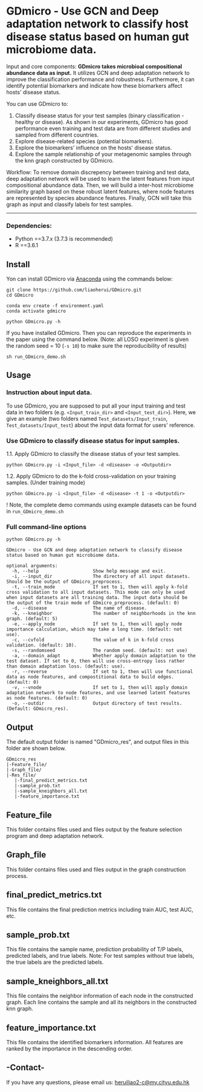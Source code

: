 #  GDmicro - Use GCN and Deep adaptation network to classify host disease status based on human gut microbiome data.

Input and core components:  __GDmicro takes microbioal compositional abundance data as input.__ It utilizes GCN and deep adaptation network to improve the classification performance and robustness. Furthermore, it can identify potential biomarkers and indicate how these biomarkers affect hosts' disease status.

You can use GDmicro to:
 1. Classify disease status for your test samples (binary classification - healthy or disease). As shown in our experiments, GDmicro has good performance even training and test data are from different studies and sampled from different countries.
 2. Explore disease-related species (potential biomarkers).
 3. Explore the biomarkers' influence on the hosts' disease status.
 4. Explore the sample relationship of your metagenomic samples through the knn graph constructed by GDmicro.

Workflow: To remove domain discrepency between training and test data, deep adaptation network will be used to learn the latent features from input compositional abundance data. Then, we will build a inter-host microbiome similarity graph based on these robust latent features, where node features are represented by species abundance features. Finally, GCN will take this graph as input and classify labels for test samples. <!---The overview of GDmicro is show below.-->


<!---
<img src="https://github.com/liaoherui/GDmicro/blob/main/Images/GDmicro_github.png" width = "800" height = "450" >  
-->
---------------------------------------------------------------------------

### Dependencies:
* Python ==3.7.x (3.7.3 is recommended)
* R ==3.6.1


## Install
Yon can install GDmicro via [Anaconda](https://anaconda.org/) using the commands below:<BR/>

`git clone https://github.com/liaoherui/GDmicro.git`<BR/>
`cd GDmicro`<BR/>

`conda env create -f environment.yaml`<BR/>
`conda activate gdmicro`<BR/>

`python GDmicro.py -h`<BR/>


If you have installed GDmicro. Then you can reproduce the experiments in the paper using the command below. (Note: all LOSO experiment is given the random seed = 10 (`-s 10`) to make sure the reproducibility of results)

`sh run_GDmicro_demo.sh`<BR/>

## Usage
### Instruction about input data.<BR/>
To use GDmicro, you are supposed to put all your input training and test data in two folders (e.g. `<Input_train_dir>` and `<Input_test_dir>`). Here, we give an example (two folders named  `Test_datasets/Input_train`, `Test_datasets/Input_test`) about the input data format for users' reference.



  
### Use GDmicro to classify disease status for input samples.<BR/>
   1.1. Apply GDmicro to classify the disease status of your test samples.<BR/>
   
   `python GDmicro.py -i <Input_file> -d <disease> -o <Outputdir>`<BR/>
   
    
   1.2. Apply GDmicro to do the k-fold cross-validation on your training samples. (Under training mode)<BR/> 

   `python GDmicro.py -i <Input_file> -d <disease> -t 1 -o <Outputdir>`<BR/>
   
   
   ! Note, the complete demo commands using example datasets can be found in `run_GDmicro_demo.sh`
 
   

### Full command-line options
 
  `python GDmicro.py -h`<BR/>
  ```
  GDmicro - Use GCN and deep adaptation network to classify disease status based on human gut microbiome data.
  
  optional arguments:
    -h, --help                    Show help message and exit.
    -i, --input_dir               The directory of all input datasets. Should be the output of GDmicro_preprocess.
    -t, --train_mode              If set to 1, then will apply k-fold cross validation to all input datasets. This mode can only be used when input datasets are all training data. The input data should be the output of the train mode of GDmicro_preprocess. (default: 0)
    -d, --disease                 The name of disease.
    -k, --kneighbor               The number of neighborhoods in the knn graph. (default: 5)
    -e, --apply_node              If set to 1, then will apply node importance calculation, which may take a long time. (default: not use).
    -c, --cvfold                  The value of k in k-fold cross validation. (default: 10).
    -s, --randomseed              The random seed. (default: not use)
    -a, --domain_adapt            Whether apply domain adaptation to the test dataset. If set to 0, then will use cross-entropy loss rather than domain adaptation loss. (default: use).
    -r, --reverse                 If set to 1, then will use functional data as node features, and compostitional data to build edges. (default: 0)
    -v, --vnode                   If set to 1, then will apply domain adaptation network to node features, and use learned latent features as node features. (default: 0)
    -o, --outdir                  Output directory of test results. (Default: GDmicro_res).
  ```
  
  ## Output
The default output folder is named "GDmicro_res", and output files in this folder are shown below.

 ```
GDmicro_res
|-Feature_file/
|-Graph_file/
|-Res_file/
    |-final_predict_metrics.txt
    |-sample_prob.txt
    |-sample_kneighbors_all.txt
    |-feature_importance.txt
```
Feature_file
------------
This folder contains files used and files output by the feature selection program and deep adaptation network.

Graph_file
-------------------------
This folder contains files used and files output in the graph construction process.

final_predict_metrics.txt
-------------------------
This file contains the final prediction metrics including train AUC, test AUC, etc.

sample_prob.txt
---------------
This file contains the sample name, prediction probability of T/P labels, predicted labels, and true labels. Note: For test samples without true labels, the true labels are the predicted labels.

sample_kneighbors_all.txt
-------------------------
This file contains the neighbor information of each node in the constructed graph. Each line contains the sample and all its neighbors in the constructed knn graph.

feature_importance.txt
----------------------
This file contains the identified biomarkers information. All features are ranked by the importance in the descending order.

  ## -Contact-
  
 If you have any questions, please email us: heruiliao2-c@my.cityu.edu.hk


